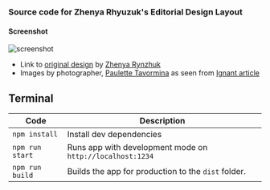 ### Source code for Zhenya Rhyuzuk's Editorial Design Layout
#### Screenshot
![screenshot](https://github.com/6rahul9/Design-Layout/assets/97466426/df81a037-b2b6-47c7-a38f-907318325029)

 - Link to [original design](https://dribbble.com/shots/11509837-M-Editorial-Website-Loading-Animation) by [Zhenya Rynzhuk](https://dribbble.com/zhenyary)
 - Images by photographer, [Paulette Tavormina](https://www.paulettetavormina.com/) as seen from [Ignant article](https://www.ignant.com/2020/05/12/witty-still-lifes-created-by-photographer-sharon-radisch-during-lockdown/)

## Terminal
| Code                | Description                                              | 
| ------------------- | -------------------------------------------------------- |
| `npm install`       | Install dev dependencies                                     |
| `npm run start`       | Runs app with development mode on `http://localhost:1234`|
| `npm run build`     | Builds the app for production to the `dist` folder.      |

